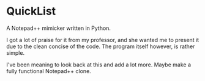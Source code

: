 # QuickList
A Notepad++ mimicker written in Python.

I got a lot of praise for it from my professor, and she wanted me to present it due to the clean concise of the code. The program itself however, is rather simple.

I've been meaning to look back at this and add a lot more. Maybe make a fully functional Notepad++ clone.
